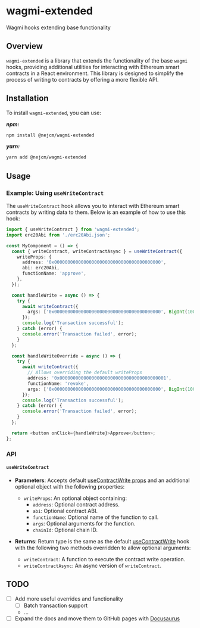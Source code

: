 # wagmi-extended

Wagmi hooks extending base functionality

## Overview

`wagmi-extended` is a library that extends the functionality of the base `wagmi` hooks, providing additional utilities for interacting with Ethereum smart contracts in a React environment. This library is designed to simplify the process of writing to contracts by offering a more flexible API.

## Installation

To install `wagmi-extended`, you can use:

**_npm:_**

```bash
npm install @nejcm/wagmi-extended
```

**_yarn:_**

```bash
yarn add @nejcm/wagmi-extended
```

## Usage

### Example: Using `useWriteContract`

The `useWriteContract` hook allows you to interact with Ethereum smart contracts by writing data to them. Below is an example of how to use this hook:

```typescript
import { useWriteContract } from 'wagmi-extended';
import erc20Abi from './erc20Abi.json';

const MyComponent = () => {
  const { writeContract, writeContractAsync } = useWriteContract({
    writeProps: {
      address: '0x0000000000000000000000000000000000000000',
      abi: erc20Abi,
      functionName: 'approve',
    },
  });

  const handleWrite = async () => {
    try {
      await writeContract({
        args: ['0x0000000000000000000000000000000000000000', BigInt(1000)],
      });
      console.log('Transaction successful');
    } catch (error) {
      console.error('Transaction failed', error);
    }
  };

  const handleWriteOverride = async () => {
    try {
      await writeContract({
        // Allows overriding the default writeProps
        address: '0x0000000000000000000000000000000000000001',
        functionName: 'revoke',
        args: ['0x0000000000000000000000000000000000000000', BigInt(1000)],
      });
      console.log('Transaction successful');
    } catch (error) {
      console.error('Transaction failed', error);
    }
  };

  return <button onClick={handleWrite}>Approve</button>;
};
```

### API

#### `useWriteContract`

- **Parameters**: Accepts default [useContractWrite props](https://wagmi.sh/react/api/hooks/useWriteContract) and an additional optional object with the following properties:

  - `writeProps`: An optional object containing:
    - `address`: Optional contract address.
    - `abi`: Optional contract ABI.
    - `functionName`: Optional name of the function to call.
    - `args`: Optional arguments for the function.
    - `chainId`: Optional chain ID.

- **Returns**: Return type is the same as the default [useContractWrite](https://wagmi.sh/react/api/hooks/useContractWrite) hook with the following two methods overridden to allow optional arguments:
  - `writeContract`: A function to execute the contract write operation.
  - `writeContractAsync`: An async version of `writeContract`.

## TODO

- [ ] Add more useful overrides and functionality
  - [ ] Batch transaction support
  - ...
- [ ] Expand the docs and move them to GitHub pages with [Docusaurus](https://github.com/facebook/docusaurus)
